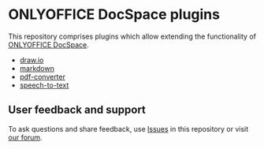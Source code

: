 # ONLYOFFICE DocSpace plugins

This repository comprises plugins which allow extending the functionality of [ONLYOFFICE DocSpace](https://www.onlyoffice.com/docspace.aspx).

* [draw.io](https://github.com/ONLYOFFICE/docspace-plugins/tree/master/draw.io)
* [markdown](https://github.com/ONLYOFFICE/docspace-plugins/tree/master/markdown)
* [pdf-converter](https://github.com/ONLYOFFICE/docspace-plugins/tree/master/pdf-converter)
* [speech-to-text](https://github.com/ONLYOFFICE/docspace-plugins/tree/master/speech-to-text)

## User feedback and support

To ask questions and share feedback, use [Issues](https://github.com/ONLYOFFICE/docspace-plugins/issues) in this repository or visit [our forum](https://forum.onlyoffice.com/).